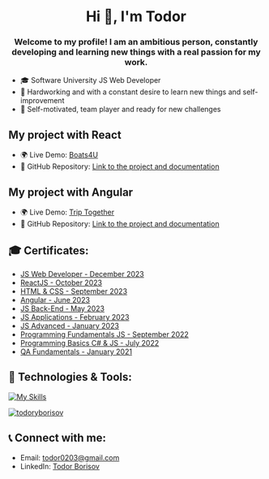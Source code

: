 <h1 align="center">Hi 👋, I'm Todor</h1>
<h3 align="center">Welcome to my profile! I am an ambitious person, constantly developing and learning new things with a real passion for my work.</h3>

- 🎓 Software University JS Web Developer
- 💪 Hardworking and with a constant desire to learn new things and self-improvement
- 🎯 Self-motivated, team player and ready for new challenges

## My project with React
- 🌍 Live Demo: [Boats4U](https://boats4u.vercel.app/)
- 📂 GitHub Repository: [Link to the project and documentation](https://github.com/TodorYBorisov/Boats4U-App-React)
  
## My project with Angular
- 🌍 Live Demo: [Trip Together](https://triptogether1.netlify.app/home)
- 📂 GitHub Repository: [Link to the project and documentation](https://github.com/TodorYBorisov/Angular-Trip-Together)

## 🎓 Certificates:
- [JS Web Developer - December 2023](https://softuni.bg/Certificates/Details/199365/3a6d5cf9)
- [ReactJS - October 2023](https://softuni.bg/Certificates/Details/197795/af10e31d)
- [HTML & CSS - September 2023](https://softuni.bg/Certificates/Details/190729/7136715a)
- [Angular - June 2023](https://softuni.bg/certificates/details/182945/d0f3014d)
- [JS Back-End - May 2023](https://softuni.bg/certificates/details/175188/3368fea8)
- [JS Applications - February 2023](https://softuni.bg/certificates/details/167735/00c3f534)
- [JS Advanced - January 2023](https://softuni.bg/certificates/details/160045/e557ceb2)
- [Programming Fundamentals JS - September 2022](https://softuni.bg/certificates/details/149639/a758af5a)
- [Programming Basics C# & JS - July 2022](https://softuni.bg/certificates/details/140057/5b6b7d82)
- [QA Fundamentals - January 2021](https://softuni.bg/certificates/details/101274/0c124046)

## 🔧 Technologies & Tools:
[![My Skills](https://skillicons.dev/icons?i=js,cs,nodejs,mongodb,firebase,express,github,postman,selenium,angular,ts,html,css,react)](https://skillicons.dev)

<p align="left"> <a href="https://github.com/ryo-ma/github-profile-trophy"><img src="https://github-profile-trophy.vercel.app/?username=todoryborisov" alt="todoryborisov" /></a> </p>

## 📞 Connect with me:
- Email: todor0203@gmail.com
- LinkedIn: [Todor Borisov](https://www.linkedin.com/in/todor-borisov-92378131)
